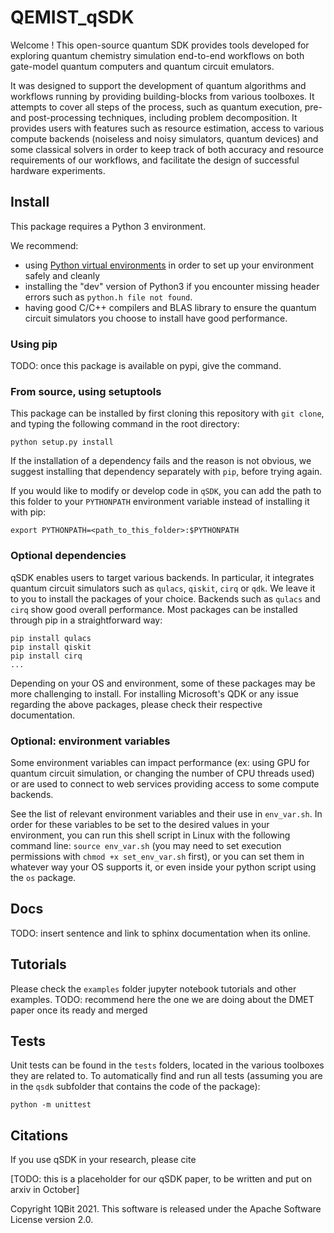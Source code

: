 # QEMIST_qSDK

Welcome !
This open-source quantum SDK provides tools developed for exploring quantum chemistry simulation end-to-end workflows on 
both gate-model quantum computers and quantum circuit emulators.

It was designed to support the development of quantum algorithms and workflows running by providing building-blocks from various toolboxes.
It attempts to cover all steps of the process, such as quantum execution, pre- and post-processing techniques, including problem decomposition.
It provides users with features such as resource estimation, access to various compute backends (noiseless and noisy simulators, 
quantum devices) and some classical solvers in order to keep track of both accuracy and resource requirements of our workflows,
and facilitate the design of successful hardware experiments.

## Install

This package requires a Python 3 environment.

We recommend:
- using [Python virtual environments](https://docs.python.org/3/tutorial/venv.html) in order to set up your environment safely and cleanly
- installing the "dev" version of Python3 if you encounter missing header errors such as `python.h file not found`.
- having good C/C++ compilers and BLAS library to ensure the quantum circuit simulators you choose to install have good performance.

### Using pip

TODO: once this package is available on pypi, give the command.

### From source, using setuptools

This package can be installed by first cloning this repository with `git clone`, and typing the following command in the
root directory:
```
python setup.py install
```

If the installation of a dependency fails and the reason is not obvious, we suggest installing that dependency
separately with `pip`, before trying again.

If you would like to modify or develop code in `qSDK`, you can add the path to this folder to your `PYTHONPATH` 
environment variable instead of installing it with pip: 
```
export PYTHONPATH=<path_to_this_folder>:$PYTHONPATH
```

### Optional dependencies

qSDK enables users to target various backends. In particular, it integrates quantum circuit  simulators such as 
`qulacs`, `qiskit`, `cirq` or `qdk`. We leave it to you to install the packages of your choice.
Backends such as `qulacs` and `cirq` show good overall performance. Most packages can be installed through pip in a straightforward way:
```
pip install qulacs
pip install qiskit
pip install cirq
...
```

Depending on your OS and environment, some of these packages may be more challenging to install. For installing Microsoft's QDK 
or any issue regarding the above packages, please check their respective documentation.

### Optional: environment variables

Some environment variables can impact performance (ex: using GPU for quantum circuit simulation, or changing
the number of CPU threads used) or are used to connect to web services providing access to some compute backends.

See the list of relevant environment variables and their use in `env_var.sh`. In order for these variables to be set to
the desired values in your environment, you can run this shell script in Linux with the following command line:
`source env_var.sh` (you may need to set execution permissions with `chmod +x set_env_var.sh` first), or you can set
them in whatever way your OS supports it, or even inside your python script using the `os` package.

## Docs 

TODO: insert sentence and link to sphinx documentation when its online.

## Tutorials

Please check the `examples` folder jupyter notebook tutorials and other examples.
TODO: recommend here the one we are doing about the DMET paper once its ready and merged

## Tests

Unit tests can be found in the `tests` folders, located in the various toolboxes they are related to. To automatically
find and run all tests (assuming you are in the `qsdk` subfolder that contains the code of the package):

```
python -m unittest
```

## Citations

If you use qSDK in your research, please cite

[TODO: this is a placeholder for our qSDK paper, to be written and put on arxiv in October]

Copyright 1QBit 2021. This software is released under the Apache Software License version 2.0.
